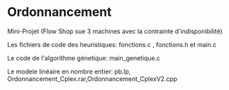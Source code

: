 # Ordonnancement
Mini-Projet (Flow Shop sue 3 machines avec la contrainte d'indisponibilité)

Les fichiers de code des heuristiques: fonctions.c , fonctions.h et main.c

Le code de l'algorithme génetique: main_genetique.c

Le modele linéaire en nombre entier: pb.lp, Ordonnancement_Cplex.rar,Ordonnancement_CplexV2.cpp
